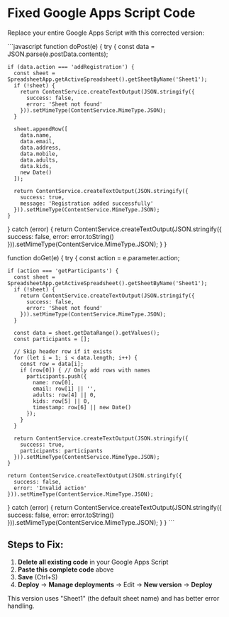 # Fixed Google Apps Script Code

Replace your entire Google Apps Script with this corrected version:

\`\`\`javascript
function doPost(e) {
  try {
    const data = JSON.parse(e.postData.contents);
    
    if (data.action === 'addRegistration') {
      const sheet = SpreadsheetApp.getActiveSpreadsheet().getSheetByName('Sheet1');
      if (!sheet) {
        return ContentService.createTextOutput(JSON.stringify({
          success: false,
          error: 'Sheet not found'
        })).setMimeType(ContentService.MimeType.JSON);
      }
      
      sheet.appendRow([
        data.name,
        data.email,
        data.address,
        data.mobile,
        data.adults,
        data.kids,
        new Date()
      ]);
      
      return ContentService.createTextOutput(JSON.stringify({
        success: true,
        message: 'Registration added successfully'
      })).setMimeType(ContentService.MimeType.JSON);
    }
    
  } catch (error) {
    return ContentService.createTextOutput(JSON.stringify({
      success: false,
      error: error.toString()
    })).setMimeType(ContentService.MimeType.JSON);
  }
}

function doGet(e) {
  try {
    const action = e.parameter.action;
    
    if (action === 'getParticipants') {
      const sheet = SpreadsheetApp.getActiveSpreadsheet().getSheetByName('Sheet1');
      if (!sheet) {
        return ContentService.createTextOutput(JSON.stringify({
          success: false,
          error: 'Sheet not found'
        })).setMimeType(ContentService.MimeType.JSON);
      }
      
      const data = sheet.getDataRange().getValues();
      const participants = [];
      
      // Skip header row if it exists
      for (let i = 1; i < data.length; i++) {
        const row = data[i];
        if (row[0]) { // Only add rows with names
          participants.push({
            name: row[0],
            email: row[1] || '',
            adults: row[4] || 0,
            kids: row[5] || 0,
            timestamp: row[6] || new Date()
          });
        }
      }
      
      return ContentService.createTextOutput(JSON.stringify({
        success: true,
        participants: participants
      })).setMimeType(ContentService.MimeType.JSON);
    }
    
    return ContentService.createTextOutput(JSON.stringify({
      success: false,
      error: 'Invalid action'
    })).setMimeType(ContentService.MimeType.JSON);
    
  } catch (error) {
    return ContentService.createTextOutput(JSON.stringify({
      success: false,
      error: error.toString()
    })).setMimeType(ContentService.MimeType.JSON);
  }
}
\`\`\`

## Steps to Fix:
1. **Delete all existing code** in your Google Apps Script
2. **Paste this complete code** above
3. **Save** (Ctrl+S)
4. **Deploy** → **Manage deployments** → Edit → **New version** → **Deploy**

This version uses "Sheet1" (the default sheet name) and has better error handling.

